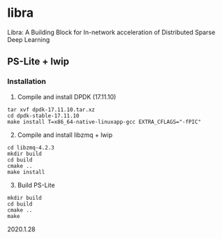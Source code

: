 # libra

Libra: A Building Block for In-network acceleration of Distributed Sparse Deep Learning

## PS-Lite + lwip

### Installation

1. Compile and install DPDK (17.11.10)
```
tar xvf dpdk-17.11.10.tar.xz
cd dpdk-stable-17.11.10
make install T=x86_64-native-linuxapp-gcc EXTRA_CFLAGS="-fPIC"
```

2. Compile and install libzmq + lwip
```
cd libzmq-4.2.3
mkdir build
cd build
cmake ..
make install
```

3. Build PS-Lite
```
mkdir build
cd build
cmake ..
make
```

2020.1.28
